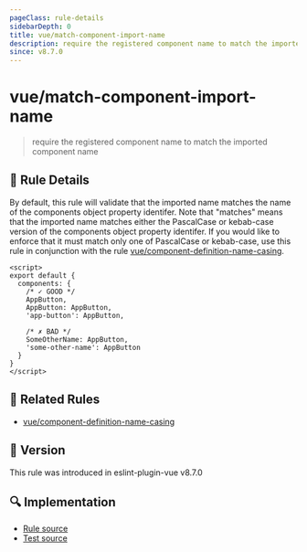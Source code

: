 ```yaml
---
pageClass: rule-details
sidebarDepth: 0
title: vue/match-component-import-name
description: require the registered component name to match the imported component name
since: v8.7.0
---
```


# vue/match-component-import-name

> require the registered component name to match the imported component name

## :book: Rule Details

By default, this rule will validate that the imported name matches the name of the components object property identifer. Note that "matches" means that the imported name matches either the PascalCase or kebab-case version of the components object property identifer. If you would like to enforce that it must match only one of PascalCase or kebab-case, use this rule in conjunction with the rule [vue/component-definition-name-casing](https://github.com/vuejs/eslint-plugin-vue/tree/refs/tags/master/docs/rules/component-definition-name-casing.md).

<eslint-code-block :rules="{'vue/match-component-import-name': ['error']}">

```vue
<script>
export default {
  components: {
    /* ✓ GOOD */
    AppButton,
    AppButton: AppButton,
    'app-button': AppButton,

    /* ✗ BAD */
    SomeOtherName: AppButton,
    'some-other-name': AppButton
  }
}
</script>
```

</eslint-code-block>

## :couple: Related Rules

- [vue/component-definition-name-casing](https://github.com/vuejs/eslint-plugin-vue/tree/refs/tags/master/docs/rules/component-definition-name-casing.md)

## :rocket: Version

This rule was introduced in eslint-plugin-vue v8.7.0

## :mag: Implementation

- [Rule source](https://github.com/vuejs/eslint-plugin-vue/blob/master/lib/rules/match-component-import-name.js)
- [Test source](https://github.com/vuejs/eslint-plugin-vue/blob/master/tests/lib/rules/match-component-import-name.js)

